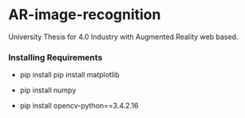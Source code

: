 # AR-image-recognition
University Thesis for 4.0 Industry with Augmented Reality web based.

### Installing Requirements

* pip install pip install matplotlib

* pip install numpy

* pip install opencv-python==3.4.2.16

